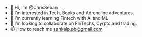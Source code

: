 - 👋 Hi, I’m @ChrisSeban
- 👀 I’m interested in Tech, Books and Adrenaline adventures. 
- 🌱 I’m currently learning Fintech with AI and ML
- 💞️ I’m looking to collaborate on FinTechs, Cyrpto and trading.
- 📫 How to reach me sankalp.pb@gmail.com

<!---
ChrisSeban/ChrisSeban is a ✨ special ✨ repository because its `README.md` (this file) appears on your GitHub profile.
You can click the Preview link to take a look at your changes.
--->

